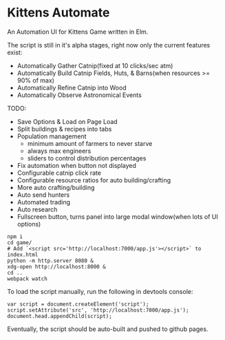 # Kittens Automate

An Automation UI for Kittens Game written in Elm.

The script is still in it's alpha stages, right now only the current features
exist:

* Automatically Gather Catnip(fixed at 10 clicks/sec atm)
* Automatically Build Catnip Fields, Huts, & Barns(when resources >= 90% of max)
* Automatically Refine Catnip into Wood
* Automatically Observe Astronomical Events

TODO:

* Save Options & Load on Page Load
* Split buildings & recipes into tabs
* Population management
    * minimum amount of farmers to never starve
    * always max engineers
    * sliders to control distribution percentages
* Fix automation when button not displayed
* Configurable catnip click rate
* Configurable resource ratios for auto building/crafting
* More auto crafting/building
* Auto send hunters
* Automated trading
* Auto research
* Fullscreen button, turns panel into large modal window(when lots of UI options)


```
npm i
cd game/
# Add `<script src='http://localhost:7000/app.js'></script>` to index.html
python -m http.server 8080 &
xdg-open http://localhost:8000 &
cd ..
webpack watch
```

To load the script manually, run the following in devtools console:

```
var script = document.createElement('script');
script.setAttribute('src', 'http://localhost:7000/app.js');
document.head.appendChild(script);
```


Eventually, the script should be auto-built and pushed to github pages.
